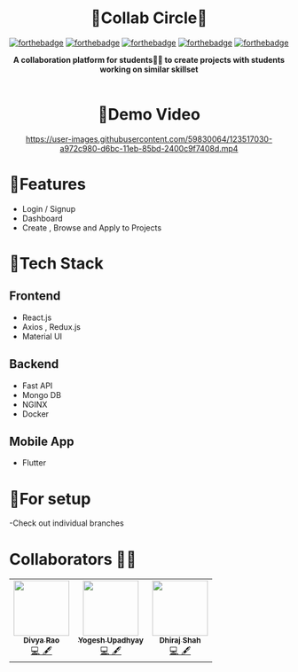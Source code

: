 
<div align = "center"> <h1>🔶Collab Circle🔶</h1> </div>

<div align = "center">

[![forthebadge](https://forthebadge.com/images/badges/built-by-developers.svg)](https://forthebadge.com)
[![forthebadge](https://forthebadge.com/images/badges/made-with-python.svg)](https://forthebadge.com)
[![forthebadge](https://forthebadge.com/images/badges/uses-js.svg)](https://forthebadge.com)
[![forthebadge](https://forthebadge.com/images/badges/uses-git.svg)](https://forthebadge.com)
[![forthebadge](https://forthebadge.com/images/badges/built-with-love.svg)](https://forthebadge.com)

</div>

 <div align = "center" >  <b>A collaboration platform for students👨‍💻 to create projects with students working on similar skillset</b> </div>
 <div align = "center" >
 
 <br>
 
 # 🔸Demo Video 
 
https://user-images.githubusercontent.com/59830064/123517030-a972c980-d6bc-11eb-85bd-2400c9f7408d.mp4

 </div>
 
# 🔸Features
- Login / Signup
- Dashboard
- Create , Browse and Apply to Projects

# 🔸Tech Stack
## Frontend
- React.js
- Axios , Redux.js 
- Material UI
## Backend 
- Fast API
- Mongo DB
- NGINX
- Docker
## Mobile App
- Flutter
# 🔸For setup
-Check out individual branches

# Collaborators 👦👧

<table>
  <tbody><tr>
    <td align="center"><a href="https://github.com/dsrao711"><img alt="" src="https://avatars.githubusercontent.com/dsrao711" width="100px;"><br><sub><b>
  Divya Rao </b></sub></a><br><a href="https://github.com/YogeshUpdhyay/CollabCircle/commits?author=dsrao711" title="Code">💻 🖋</a></td></a></td>
    <td align="center"><a href="https://github.com/YogeshUpdhyay"><img alt="" src="https://avatars.githubusercontent.com/YogeshUpdhyay" width="100px;"><br><sub><b>Yogesh Upadhyay
    </b></sub></a><br><a href="https://github.com/YogeshUpdhyay/CollabCircle/commits?author=YogeshUpdhyay" title="Code">💻 🖋</a></td> </a></td>
    <td align="center"><a href="https://github.com/dhirajssh"><img alt="" src="https://avatars.githubusercontent.com/dhirajssh" width="100px;"><br><sub><b>Dhiraj Shah
    </b></sub></a><br><a href= "https://github.com/YogeshUpdhyay/CollabCircle/commits?author=dhirajssh" title="Code">💻 🖋</a></td> </a></td>
  </tr>
</tbody></table>

